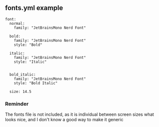 ## **fonts.yml example**
```
font:
  normal:
    family: "JetBrainsMono Nerd Font"

  bold:
    family: "JetBrainsMono Nerd Font"
    style: "Bold"

  italic: 
    family: "JetBrainsMono Nerd Font"
    style: "Italic"
    

  bold_italic:
    family: "JetBrainsMono Nerd Font"
    style: "Bold Italic"

  size: 14.5
```

### **Reminder**
The fonts file is not included, as it is individual between screen sizes what looks nice, and I don't know a good way to make it generic
